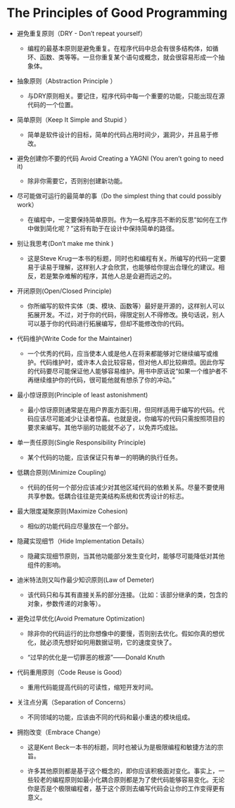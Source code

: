 # The Principles of Good Programming

* 避免重复原则（DRY - Don’t repeat yourself）

  * 编程的最基本原则是避免重复。在程序代码中总会有很多结构体，如循环、函数、类等等。一旦你重复某个语句或概念，就会很容易形成一个抽象体。

* 抽象原则（Abstraction Principle ）

  * 与DRY原则相关。要记住，程序代码中每一个重要的功能，只能出现在源代码的一个位置。

* 简单原则（Keep It Simple and Stupid ）

  * 简单是软件设计的目标，简单的代码占用时间少，漏洞少，并且易于修改。

* 避免创建你不要的代码 Avoid Creating a YAGNI (You aren’t going to need it)

  * 除非你需要它，否则别创建新功能。

* 尽可能做可运行的最简单的事（Do the simplest thing that could possibly work）

  * 在编程中，一定要保持简单原则。作为一名程序员不断的反思“如何在工作中做到简化呢？”这将有助于在设计中保持简单的路径。

* 别让我思考(Don’t make me think )

  * 这是Steve Krug一本书的标题，同时也和编程有关。所编写的代码一定要易于读易于理解，这样别人才会欣赏，也能够给你提出合理化的建议。相反，若是繁杂难解的程序，其他人总是会避而远之的。

* 开闭原则(Open/Closed Principle)

  * 你所编写的软件实体（类、模块、函数等）最好是开源的，这样别人可以拓展开发。不过，对于你的代码，得限定别人不得修改。换句话说，别人可以基于你的代码进行拓展编写，但却不能修改你的代码。

* 代码维护(Write Code for the Maintainer)

  * 一个优秀的代码，应当使本人或是他人在将来都能够对它继续编写或维护。代码维护时，或许本人会比较容易，但对他人却比较麻烦。因此你写的代码要尽可能保证他人能够容易维护。用书中原话说“如果一个维护者不再继续维护你的代码，很可能他就有想杀了你的冲动。”

* 最小惊讶原则(Principle of least astonishment)

  * 最小惊讶原则通常是在用户界面方面引用，但同样适用于编写的代码。代码应该尽可能减少让读者惊喜。也就是说，你编写的代码只需按照项目的要求来编写。其他华丽的功能就不必了，以免弄巧成拙。

* 单一责任原则(Single Responsibility Principle)

  * 某个代码的功能，应该保证只有单一的明确的执行任务。

* 低耦合原则(Minimize Coupling)

  * 代码的任何一个部分应该减少对其他区域代码的依赖关系。尽量不要使用共享参数。低耦合往往是完美结构系统和优秀设计的标志。

* 最大限度凝聚原则(Maximize Cohesion)

  * 相似的功能代码应尽量放在一个部分。

* 隐藏实现细节（Hide Implementation Details）

  * 隐藏实现细节原则，当其他功能部分发生变化时，能够尽可能降低对其他组件的影响。

* 迪米特法则又叫作最少知识原则(Law of Demeter)

  * 该代码只和与其有直接关系的部分连接。（比如：该部分继承的类，包含的对象，参数传递的对象等）。

* 避免过早优化(Avoid Premature Optimization)

  * 除非你的代码运行的比你想像中的要慢，否则别去优化。假如你真的想优化，就必须先想好如何用数据证明，它的速度变快了。

  * “过早的优化是一切罪恶的根源”——Donald Knuth

* 代码重用原则（Code Reuse is Good）

  * 重用代码能提高代码的可读性，缩短开发时间。

* 关注点分离（Separation of Concerns）

  * 不同领域的功能，应该由不同的代码和最小重迭的模块组成。

* 拥抱改变（Embrace Change）

  * 这是Kent Beck一本书的标题，同时也被认为是极限编程和敏捷方法的宗旨。

  * 许多其他原则都是基于这个概念的，即你应该积极面对变化。事实上，一些较老的编程原则如最小化耦合原则都是为了使代码能够容易变化。无论你是否是个极限编程者，基于这个原则去编写代码会让你的工作变得更有意义。
